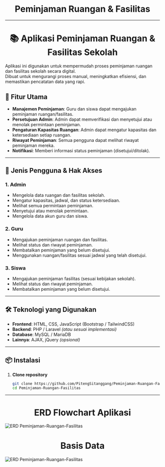 <h1 align="center"> Peminjaman Ruangan & Fasilitas</h1>


---
<h1 align="center">📚 Aplikasi Peminjaman Ruangan & Fasilitas Sekolah</h1>

Aplikasi ini digunakan untuk mempermudah proses peminjaman ruangan dan fasilitas sekolah secara digital.  
Dibuat untuk mengurangi proses manual, meningkatkan efisiensi, dan memastikan pencatatan data yang rapi.

## 🎯 Fitur Utama
- **Manajemen Peminjaman**: Guru dan siswa dapat mengajukan peminjaman ruangan/fasilitas.
- **Persetujuan Admin**: Admin dapat memverifikasi dan menyetujui atau menolak permintaan peminjaman.
- **Pengaturan Kapasitas Ruangan**: Admin dapat mengatur kapasitas dan ketersediaan setiap ruangan.
- **Riwayat Peminjaman**: Semua pengguna dapat melihat riwayat peminjaman mereka.
- **Notifikasi**: Memberi informasi status peminjaman (disetujui/ditolak).

---

## 👥 Jenis Pengguna & Hak Akses

### 1. **Admin**
- Mengelola data ruangan dan fasilitas sekolah.
- Mengatur kapasitas, jadwal, dan status ketersediaan.
- Melihat semua permintaan peminjaman.
- Menyetujui atau menolak permintaan.
- Mengelola data akun guru dan siswa.

### 2. **Guru**
- Mengajukan peminjaman ruangan dan fasilitas.
- Melihat status dan riwayat peminjaman.
- Membatalkan peminjaman yang belum disetujui.
- Menggunakan ruangan/fasilitas sesuai jadwal yang telah disetujui.

### 3. **Siswa**
- Mengajukan peminjaman fasilitas (sesuai kebijakan sekolah).
- Melihat status dan riwayat peminjaman.
- Membatalkan peminjaman yang belum disetujui.

---

## 🛠 Teknologi yang Digunakan
- **Frontend**: HTML, CSS, JavaScript (Bootstrap / TailwindCSS)
- **Backend**: PHP / Laravel *(atau sesuai implementasi)*
- **Database**: MySQL / MariaDB
- **Lainnya**: AJAX, jQuery *(opsional)*

---

## 📦 Instalasi

1. **Clone repository**
   ```bash
   git clone https://github.com/PitengSitanggang/Peminjaman-Ruangan-Fasilitas.git
   cd Peminjaman-Ruangan-Fasilitas

---

<h1 align="center"> ERD Flowchart Aplikasi</h1>


![ERD Peminjaman-Ruangan-Fasilitas](FlowChart_Peminjaman.drawio.svg)

<h1 align="center"> Basis Data </h1>


![ERD Peminjaman-Ruangan-Fasilitas](peminjaman.svg)














